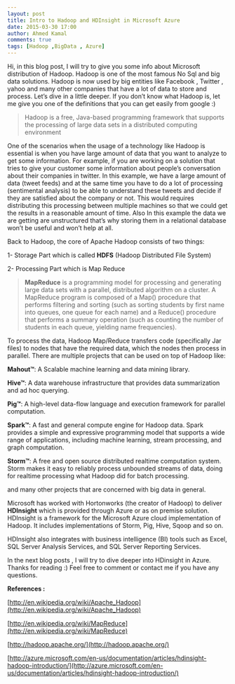 ```yaml
---
layout: post
title: Intro to Hadoop and HDInsight in Microsoft Azure
date: 2015-03-30 17:00
author: Ahmed Kamal
comments: true
tags: [Hadoop ,BigData , Azure]
---
```


Hi, in this blog post, I will try to give you some info about Microsoft distribution of Hadoop. Hadoop is one of the most famous No Sql and big data solutions. Hadoop is now used by big entities like Facebook ,  Twitter , yahoo and many other companies that have a lot of data to store and process.
Let’s dive in a little deeper. If you don’t know what Hadoop is, let me give you one of the definitions that you can get easily from google :) 

> Hadoop is a free, Java-based programming framework that supports the
> processing of large data sets in a distributed computing environment

One of the scenarios when the usage of a technology like Hadoop is essential is when you have large amount of data that you want to analyze to get some information. 
For example, if you are working on a solution that tries to give your customer some information about people’s conversation about their companies in twitter. In this example, we have a large amount of data (tweet feeds) and at the same time you have to do a lot of processing (sentimental analysis) to be able to understand these tweets and decide if they are satisfied about the company or not. This would requires distributing this processing between multiple machines so that we could get the results in a reasonable amount of time.
Also In this example the data we are getting are unstructured that’s why storing them in a relational database won’t be useful and won’t help at all.

Back to Hadoop, the core of Apache Hadoop consists of two things:

1-	Storage Part which is called **HDFS** (Hadoop Distributed File System)

2-	Processing Part which is Map Reduce

> **MapReduce** is a programming model for processing and generating large data sets with a parallel, distributed algorithm on a cluster. A
> MapReduce program is composed of a Map() procedure that performs
> filtering and sorting (such as sorting students by first name into
> queues, one queue for each name) and a Reduce() procedure that
> performs a summary operation (such as counting the number of students  in each queue, yielding name frequencies).

To process the data, Hadoop Map/Reduce transfers code (specifically Jar files) to nodes that have the required data, which the nodes then process in parallel. 
There are multiple projects that can be used on top of Hadoop like:

**Mahout™**: A Scalable machine learning and data mining library.

**Hive™**: A data warehouse infrastructure that provides data summarization and ad hoc querying.

**Pig™**: A high-level data-flow language and execution framework for parallel computation.

**Spark™**: A fast and general compute engine for Hadoop data. Spark provides a simple and expressive programming model that supports a wide range of applications, including machine learning, stream processing, and graph computation.

**Storm™**: A free and open source distributed realtime computation system. Storm makes it easy to reliably process unbounded streams of data, doing for realtime processing what Hadoop did for batch processing.

and many other projects that are concerned with big data in general.

Microsoft has worked with Hortonworks (the creator of Hadoop) to deliver **HDInsight** which is provided through Azure or as on premise solution. HDInsight is a framework for the Microsoft Azure cloud implementation of Hadoop. It includes implementations of Storm, Pig, Hive, Sqoop and so on. 

HDInsight also integrates with business intelligence (BI) tools such as Excel, SQL Server Analysis Services, and SQL Server Reporting Services.

In the next blog posts , I will try to dive deeper into HDinsight in Azure. Thanks for reading :) Feel free to comment or contact me if you have any questions.

**References :**

[http://en.wikipedia.org/wiki/Apache_Hadoop](http://en.wikipedia.org/wiki/Apache_Hadoop)

[http://en.wikipedia.org/wiki/MapReduce](http://en.wikipedia.org/wiki/MapReduce)

[http://hadoop.apache.org/](http://hadoop.apache.org/)

[http://azure.microsoft.com/en-us/documentation/articles/hdinsight-hadoop-introduction/](http://azure.microsoft.com/en-us/documentation/articles/hdinsight-hadoop-introduction/)
